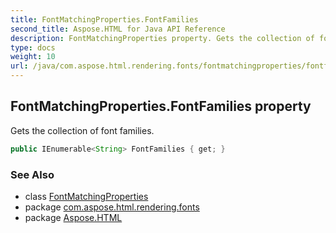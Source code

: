 ```yaml
---
title: FontMatchingProperties.FontFamilies
second_title: Aspose.HTML for Java API Reference
description: FontMatchingProperties property. Gets the collection of font families
type: docs
weight: 10
url: /java/com.aspose.html.rendering.fonts/fontmatchingproperties/fontfamilies/
---
```

## FontMatchingProperties.FontFamilies property

Gets the collection of font families.

```java
public IEnumerable<String> FontFamilies { get; }
```

### See Also

* class [FontMatchingProperties](../)
* package [com.aspose.html.rendering.fonts](../../../com.aspose.html.rendering.fonts/)
* package [Aspose.HTML](../../../)
